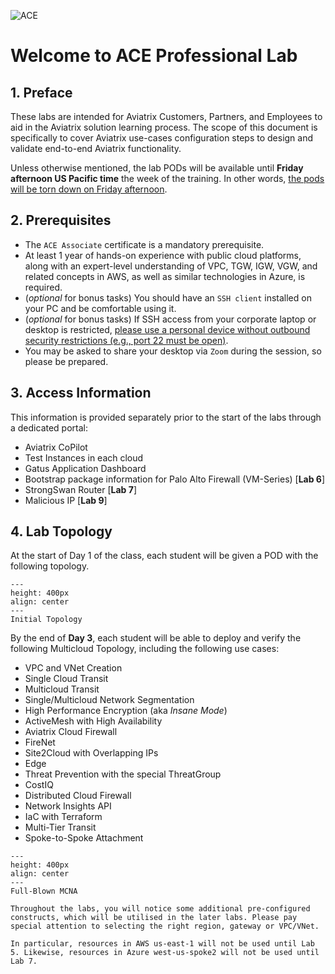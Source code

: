 ![ACE](../../docs/_logos/ace_professional_banner_new.png)

# Welcome to ACE Professional Lab

## 1. Preface

These labs are intended for Aviatrix Customers, Partners, and Employees to aid in the Aviatrix solution learning process. The scope of this document is specifically to cover Aviatrix use-cases configuration steps to design and validate end-to-end Aviatrix functionality.

Unless otherwise mentioned, the lab PODs will be available until **Friday afternoon US Pacific time** the week of the training. In other words, <ins>the pods will be torn down on Friday afternoon</ins>.

## 2. Prerequisites

- The `ACE Associate` certificate is a mandatory prerequisite. 
- At least 1 year of hands-on experience with public cloud platforms, along with an expert-level understanding of VPC, TGW, IGW, VGW, and related concepts in AWS, as well as similar technologies in Azure, is required.  
- (_optional_ for bonus tasks) You should have an `SSH client` installed on your PC and be comfortable using it.
- (_optional_ for bonus tasks) If SSH access from your corporate laptop or desktop is restricted, <ins>please use a personal device without outbound security restrictions (e.g., port 22 must be open)</ins>. 
- You may be asked to share your desktop via `Zoom` during the session, so please be prepared.

## 3. Access Information

This information is provided separately prior to the start of the labs through a dedicated portal:

- Aviatrix CoPilot
- Test Instances in each cloud
- Gatus Application Dashboard
- Bootstrap package information for Palo Alto Firewall (VM-Series) [**Lab 6**]
- StrongSwan Router [**Lab 7**]
- Malicious IP [**Lab 9**]

## 4. Lab Topology

At the start of Day 1 of the class, each student will be given a POD with the following topology.

```{figure} images/home-topology.png
---
height: 400px
align: center
---
Initial Topology
```

By the end of **Day 3**, each student will be able to deploy and verify the following Multicloud Topology, including the following use cases:

- VPC and VNet Creation
- Single Cloud Transit
- Multicloud Transit
- Single/Multicloud Network Segmentation
- High Performance Encryption (aka *Insane Mode*)
- ActiveMesh with High Availability
- Aviatrix Cloud Firewall
- FireNet
- Site2Cloud with Overlapping IPs
- Edge
- Threat Prevention with the special ThreatGroup
- CostIQ
- Distributed Cloud Firewall
- Network Insights API
- IaC with Terraform
- Multi-Tier Transit
- Spoke-to-Spoke Attachment

```{figure} images/home-finaltopology.png
---
height: 400px
align: center
---
Full-Blown MCNA
```

```{note}
Throughout the labs, you will notice some additional pre-configured constructs, which will be utilised in the later labs. Please pay special attention to selecting the right region, gateway or VPC/VNet.

In particular, resources in AWS us-east-1 will not be used until Lab 5. Likewise, resources in Azure west-us-spoke2 will not be used until Lab 7.
```